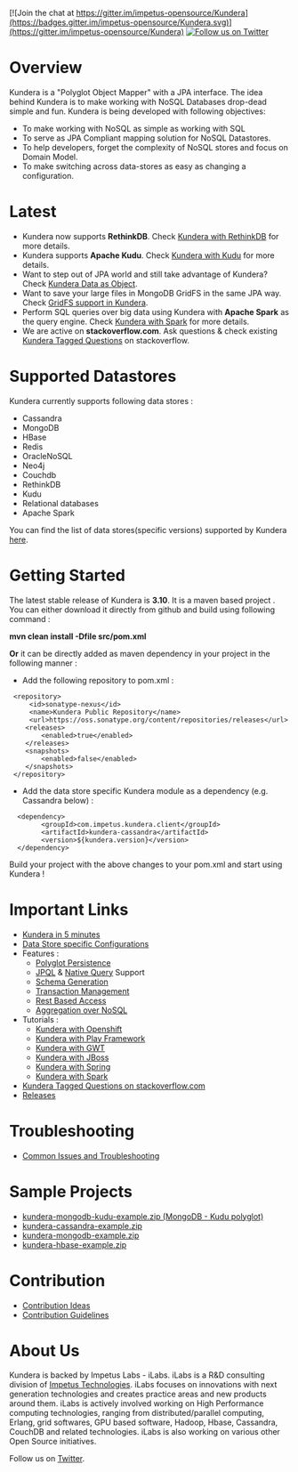 [![Join the chat at https://gitter.im/impetus-opensource/Kundera](https://badges.gitter.im/impetus-opensource/Kundera.svg)](https://gitter.im/impetus-opensource/Kundera) [![Follow us on Twitter](http://i.imgur.com/wWzX9uB.png)](https://twitter.com/kundera_impetus)

Overview
=========
Kundera is a "Polyglot Object Mapper" with a JPA interface. The idea behind Kundera is to make working with NoSQL Databases drop-dead simple and fun. Kundera is being developed with following objectives:
* To make working with NoSQL as simple as working with SQL
* To serve as JPA Compliant mapping solution for NoSQL Datastores.
*	To help developers, forget the complexity of NoSQL stores and focus on Domain Model.
*	To make switching across data-stores as easy as changing a configuration.

Latest 
======
* Kundera now supports **RethinkDB**. Check [Kundera with RethinkDB](https://github.com/impetus-opensource/Kundera/wiki/Kundera-with-RethinkDB) for more details.
* Kundera supports **Apache Kudu**. Check [Kundera with Kudu](https://github.com/impetus-opensource/Kundera/wiki/Kundera-with-Kudu) for more details.
* Want to step out of JPA world and still take advantage of Kundera? Check [Kundera Data as Object](https://github.com/impetus-opensource/Kundera/wiki/Kundera-Data-As-Object).
* Want to save your large files in MongoDB GridFS in the same JPA way. Check [GridFS support in Kundera](https://github.com/impetus-opensource/Kundera/wiki/GridFS-support-with-Kundera-MongoDB).
* Perform SQL queries over big data using Kundera with **Apache Spark** as the query engine. Check [Kundera with Spark](https://github.com/impetus-opensource/Kundera/wiki/Kundera-with-Spark) for more details. 
* We are active on **stackoverflow.com**. Ask questions & check existing [Kundera Tagged Questions](http://stackoverflow.com/questions/tagged/kundera) on stackoverflow. 


Supported Datastores 
=====================
Kundera currently supports following data stores :
*  Cassandra
*  MongoDB
*  HBase
*  Redis
*  OracleNoSQL
*  Neo4j
*  Couchdb
*  RethinkDB
*  Kudu
*  Relational databases
*  Apache Spark
  
You can find the list of data stores(specific versions) supported by Kundera [here](https://github.com/impetus-opensource/Kundera/wiki/Datastores-Supported).

Getting Started
===============
The latest stable release of Kundera is <b>3.10</b>.
It is a maven based project . You can either download it directly from github and build using following command :

<b>mvn clean install -Dfile src/pom.xml </b>

<b>Or</b> it can be directly added as maven dependency in your project in the following manner :
 
  * Add the following repository to pom.xml :
   
   ```
    <repository>
        <id>sonatype-nexus</id>
        <name>Kundera Public Repository</name>
        <url>https://oss.sonatype.org/content/repositories/releases</url>
       <releases>
           <enabled>true</enabled>
       </releases>
       <snapshots>
           <enabled>false</enabled>
       </snapshots>
    </repository>
   ```
  
  * Add the data store specific Kundera module as a dependency (e.g. Cassandra below) :
  
  ```
    <dependency>
          <groupId>com.impetus.kundera.client</groupId>
          <artifactId>kundera-cassandra</artifactId>
          <version>${kundera.version}</version>
    </dependency>
  ```

Build your project with the above changes to your pom.xml and start using Kundera !



Important Links
===============
* [Kundera in 5 minutes](https://github.com/impetus-opensource/Kundera/wiki/Getting-Started-in-5-minutes)
* [Data Store specific Configurations](https://github.com/impetus-opensource/Kundera/wiki/Data-store-Specific-Configuration)
* Features :
   * [Polyglot Persistence](https://github.com/impetus-opensource/Kundera/wiki/Polyglot-Persistence)
   * [JPQL](https://github.com/impetus-opensource/Kundera/wiki/JPQL) & [Native Query](https://github.com/impetus-opensource/Kundera/wiki/Native-queries) Support
   * [Schema Generation](https://github.com/impetus-opensource/Kundera/wiki/Schema-Generation)
   * [Transaction Management](https://github.com/impetus-opensource/Kundera/wiki/Transaction-Management)
   * [Rest Based Access](https://github.com/impetus-opensource/Kundera/wiki/REST-Based-Access)
   * [Aggregation over NoSQL](https://github.com/impetus-opensource/Kundera/wiki/How-to-perform-aggregation-over-data-stored-in-NoSQL%3F)
* Tutorials :
   * [Kundera with Openshift](https://github.com/impetus-opensource/Kundera/wiki/Deploying-Polyglot-(RDBMS---NoSQL)-Applications-on-Openshift)
   * [Kundera with Play Framework](https://github.com/impetus-opensource/Kundera/wiki/Using-Kundera-with-Play!-Framework)
   * [Kundera with GWT](https://github.com/impetus-opensource/Kundera/wiki/Using-Kundera-with-GWT)
   * [Kundera with JBoss](https://github.com/impetus-opensource/Kundera/wiki/Using-Kundera-with-Jboss)
   * [Kundera with Spring](https://github.com/impetus-opensource/Kundera/wiki/Building-Applications-with-Kundera-and-Spring)
   * [Kundera with Spark](https://github.com/impetus-opensource/Kundera/wiki/Kundera-with-Spark)
* [Kundera Tagged Questions on stackoverflow.com](http://stackoverflow.com/questions/tagged/kundera)
* [Releases](https://github.com/impetus-opensource/Kundera/blob/trunk/src/README.md)

Troubleshooting
===============
* [Common Issues and Troubleshooting](https://github.com/impetus-opensource/Kundera/wiki/Common-Issues-and-Troubleshooting)

Sample Projects
===============
* [kundera-mongodb-kudu-example.zip (MongoDB - Kudu polyglot)](https://github.com/impetus-opensource/Kundera/blob/trunk/examples/basic-examples/downloadables/kundera-mongodb-kudu-example.zip?raw=true)
* [kundera-cassandra-example.zip](https://github.com/impetus-opensource/Kundera/blob/trunk/examples/basic-examples/downloadables/kundera-cassandra-example.zip?raw=true)
* [kundera-mongodb-example.zip](https://github.com/impetus-opensource/Kundera/blob/trunk/examples/basic-examples/downloadables/kundera-mongodb-example.zip?raw=true)
* [kundera-hbase-example.zip](https://github.com/impetus-opensource/Kundera/blob/trunk/examples/basic-examples/downloadables/kundera-hbase-example.zip?raw=true)


Contribution
============
* [Contribution Ideas](https://github.com/impetus-opensource/Kundera/wiki/How-to-Contribute#contribution-ideas)
* [Contribution Guidelines](https://github.com/impetus-opensource/Kundera/wiki/How-to-Contribute#contribution-guidelines)

About Us
========
Kundera is backed by Impetus Labs - iLabs. iLabs is a R&D consulting division of [Impetus Technologies](http://www.impetus.com). iLabs focuses on innovations with next generation technologies and creates practice areas and new products around them. iLabs is actively involved working on High Performance computing technologies, ranging from distributed/parallel computing, Erlang, grid softwares, GPU based software, Hadoop, Hbase, Cassandra, CouchDB and related technologies. iLabs is also working on various other Open Source initiatives.

Follow us on [Twitter](https://twitter.com/kundera_impetus).
